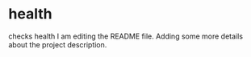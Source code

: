 # health
checks health
I am editing the README file. Adding some more details about the project description.
